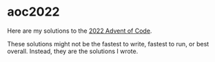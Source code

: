 # aoc2022
Here are my solutions to the
[2022 Advent of Code](https://adventofcode.com/2022).

These solutions might not be the fastest to write, fastest to run, or best
overall. Instead, they are the solutions I wrote.
